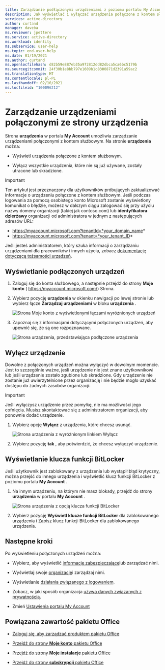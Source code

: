 ```yaml
---
title: Zarządzanie podłączonymi urządzeniami z poziomu portalu My Account — Azure AD
description: Jak wyświetlać i wyłączać urządzenia połączone z kontem służbowym ze strony urządzenia w portalu My account.
services: active-directory
author: curtand
manager: daveba
ms.reviewer: jpettere
ms.service: active-directory
ms.workload: identity
ms.subservice: user-help
ms.topic: end-user-help
ms.date: 01/19/2021
ms.author: curtand
ms.openlocfilehash: d82b59e887eb35a972812dd82dbca5ca6bc5179b
ms.sourcegitcommit: 24f30b1e8bb797e1609b1c8300871d2391a59ac2
ms.translationtype: MT
ms.contentlocale: pl-PL
ms.lasthandoff: 02/10/2021
ms.locfileid: "100096212"
---
```

# <a name="manage-your-connected-devices-from-the-devices-page"></a>Zarządzanie urządzeniami połączonymi ze strony urządzenia

Strona **urządzenia** w portalu **My Account** umożliwia zarządzanie urządzeniami połączonymi z kontem służbowym. Na stronie **urządzenia** można:

- Wyświetl urządzenia połączone z kontem służbowym.

- Wyłącz wszystkie urządzenia, które nie są już używane, zostały utracone lub skradzione.

>[!Important]
>Ten artykuł jest przeznaczony dla użytkowników próbujących zaktualizować informacje o urządzeniu połączone z kontem służbowym. Jeśli podczas logowania za pomocą osobistego konto Microsoft zostanie wyświetlony komunikat o błędzie, możesz w dalszym ciągu zalogować się przy użyciu nazwy domeny organizacji (takiej jak contoso.com) lub **identyfikatora dzierżawy** organizacji od administratora w jednym z następujących adresów URL:
>
>   - https://myaccount.microsoft.com?tenantId=*your_domain_name*
>   - https://myaccount.microsoft.com?tenant=*your_tenant_ID*
>
>Jeśli jesteś administratorem, który szuka informacji o zarządzaniu urządzeniami dla pracowników i innych użycia, zobacz [dokumentację dotyczącą tożsamości urządzeń](../devices/index.yml).

## <a name="view-your-connected-devices"></a>Wyświetlanie podłączonych urządzeń

1. Zaloguj się do konta służbowego, a następnie przejdź do strony **Moje konto** ( https://myaccount.microsoft.com/) Strona.

2. Wybierz pozycję **urządzenia** w okienku nawigacji po lewej stronie lub wybierz łącze **Zarządzaj urządzeniami** w bloku **urządzenia** .

    ![Strona Moje konto z wyświetlonymi łączami wyróżnionych urządzeń](media/my-account-portal/my-account-portal-devices.png)

3. Zapoznaj się z informacjami dotyczącymi połączonych urządzeń, aby upewnić się, że są one rozpoznawane.

    ![Strona urządzenia, przedstawiająca podłączone urządzenia](media/my-account-portal/my-account-portal-devices-page.png)

## <a name="disable-a-device"></a>Wyłącz urządzenie

Dowolne z połączonych urządzeń można wyłączyć w dowolnym momencie. Jest to szczególnie ważne, jeśli urządzenie nie jest znane użytkownikowi lub jeśli urządzenie zostało zgubione lub skradzione. Gdy urządzenie nie zostanie już uwierzytelnione przez organizację i nie będzie mogło uzyskać dostępu do żadnych zasobów organizacji.

>[!Important]
>Jeśli wyłączysz urządzenie przez pomyłkę, nie ma możliwości jego cofnięcia. Musisz skontaktować się z administratorem organizacji, aby ponownie dodać urządzenie.

1. Wybierz opcję **Wyłącz** z urządzenia, które chcesz usunąć.

    ![Strona urządzenia z wyróżnionym linkiem Wyłącz](media/my-account-portal/my-account-portal-devices-disable.png)

2. Wybierz pozycję **tak** , aby potwierdzić, że chcesz wyłączyć urządzenie.

## <a name="view-a-bitlocker-key"></a>Wyświetlanie klucza funkcji BitLocker

Jeśli użytkownik jest zablokowany z urządzenia lub wystąpił błąd krytyczny, można przejść do innego urządzenia i wyświetlić klucz funkcji BitLocker z poziomu portalu **My Account** .

1. Na innym urządzeniu, na którym nie masz blokady, przejdź do strony **urządzenia** w portalu **My Account** .

    ![Strona urządzenia z opcją klucza funkcji BitLocker](media/my-account-portal/my-account-portal-devices-bitlocker.png)

2. Wybierz pozycję **Wyświetl klucze funkcji BitLocker** dla zablokowanego urządzenia i Zapisz klucz funkcji BitLocker dla zablokowanego urządzenia.

## <a name="next-steps"></a>Następne kroki

Po wyświetleniu połączonych urządzeń można:

- Wybierz, aby wyświetlić [informacje zabezpieczające](./security-info-setup-signin.md)lub zarządzać nimi.

- Wyświetlaj swoje [organizacje](my-account-portal-organizations-page.md)i zarządzaj nimi.

- Wyświetlanie [działania związanego z logowaniem](my-account-portal-sign-ins-page.md).

- Zobacz, w jaki sposób organizacja [używa danych związanych z prywatnością](my-account-portal-privacy-page.md).

- Zmień [Ustawienia portalu My Account](my-account-portal-settings.md)

## <a name="related-office-content"></a>Powiązana zawartość pakietu Office

- [Zaloguj się, aby zarządzać produktem pakietu Office](https://support.office.com/article/sign-in-to-manage-your-office-product-959ac957-8d37-4ae4-b1b6-d6e4874e013f)

- [Przejdź do strony **Moje konto** pakietu Office](https://portal.office.com/account/)

- [Przejdź do strony **Moje instalacje** pakietu Office](https://portal.office.com/account/#installs)

- [Przejdź do strony **subskrypcji** pakietu Office](https://portal.office.com/account/#subscriptions)

